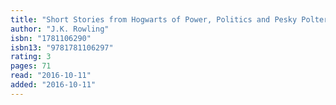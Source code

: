 ```yaml
---
title: "Short Stories from Hogwarts of Power, Politics and Pesky Poltergeists"
author: "J.K. Rowling"
isbn: "1781106290"
isbn13: "9781781106297"
rating: 3
pages: 71
read: "2016-10-11"
added: "2016-10-11"
---
```


